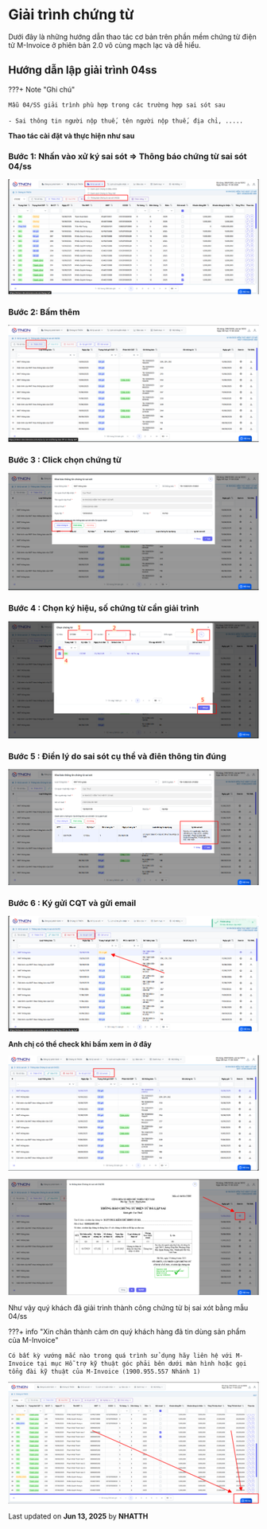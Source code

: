# **Giải trình chứng từ**

Dưới đây là những hướng dẫn thao tác cơ bản trên phần mềm chứng từ điện tử M-Invoice ở phiên bản 2.0 vô cùng mạch lạc và dễ hiểu.

## **Hướng dẫn lập giải trình 04ss**

???+ Note "Ghi chú"

    Mẫu 04/SS giải trình phù hợp trong các trường hợp sai sót sau

    - Sai thông tin người nộp thuế, tên người nộp thuế, địa chỉ, .....

**Thao tác cài đặt và thực hiện như sau**

### **Bước 1: Nhấn vào xử ký sai sót => Thông báo chứng từ sai sót 04/ss**

![Hình 1](../assets/images/chung-tu/ct_giaitrinh_1.png)

### **Bước 2: Bấm thêm**

![Hình 2](../assets/images/chung-tu/ct_giaitrinh_2.png)

### **Bước 3 : Click chọn chứng từ**

![Hình 3](../assets/images/chung-tu/ct_giaitrinh_3.png)

### **Bước 4 : Chọn ký hiệu, số chứng từ cần giải trình**

![Hình 4](../assets/images/chung-tu/ct_giaitrinh_4.png)

### **Bước 5 : Điền lý do sai sót cụ thể và điên thông tin đúng**

![Hình 5](../assets/images/chung-tu/ct_giaitrinh_5.png)

### **Bước 6 : Ký gửi CQT và gửi email**

![Hình 5](../assets/images/chung-tu/ct_giaitrinh_6.png)

**Anh chị có thể check khi bấm xem in ở đây**

![Hình 6](../assets/images/chung-tu/ct_giaitrinh_7.png)

![Hình 7](../assets/images/chung-tu/ct_giaitrinh_8.png)

Như vậy quý khách đã giải trình thành công chứng từ bị sai xót bằng mẫu 04/ss

???+ info "Xin chân thành cảm ơn quý khách hàng đã tin dùng sản phẩm của M-Invoice"

    Có bất kỳ vướng mắc nào trong quá trình sử dụng hãy liên hệ với M-Invoice tại mục Hỗ trợ kỹ thuật góc phải bên dưới màn hình hoặc gọi tổng đài kỹ thuật của M-Invoice (1900.955.557 Nhánh 1)

![Hình 8](../assets/images/chung-tu/hotro.png)

<div class="last-updated">Last updated on <strong>Jun 13, 2025</strong> by <strong>NHATTH</strong></div>
